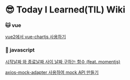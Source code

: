 # :sunglasses: Today I Learned(TIL) Wiki

### :cat:  vue
[vue2에서 vue-chartjs 사용하기](https://github.com/youngme92/FrontEnd_Growing/issues/1)

### :wolf: javascript
[시작날짜 와 종료날짜 사이 날짜 구하는 함수 (feat. momentjs)](https://github.com/youngme92/FrontEnd_Growing/issues/2)

[axios-mock-adapter 사용하여 mock API 만들기](https://github.com/youngme92/FrontEnd_Growing/issues/3)

